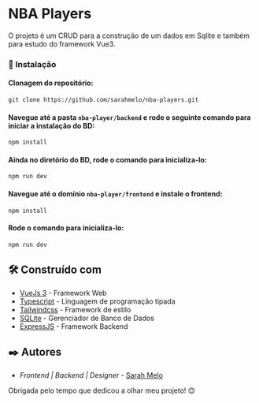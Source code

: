 # NBA Players
O projeto é um CRUD para a construção de um dados em Sqlite e também para estudo do framework Vue3.

### 🔧 Instalação

#### Clonagem do repositório:
```
git clone https://github.com/sarahmelo/nba-players.git 
```

#### Navegue até a pasta `nba-player/backend` e rode o seguinte comando para iniciar a instalação do BD:
```
npm install
```

#### Ainda no diretório do BD, rode o comando para inicializa-lo:
```
npm run dev
```

#### Navegue até o domínio `nba-player/frontend` e instale o frontend:
```
npm install
```

#### Rode o comando para inicializa-lo:
```
npm run dev
```

## 🛠️ Construído com

* [VueJs 3](https://vuejs.org/) - Framework Web
* [Typescript](https://www.typescriptlang.org/) - Linguagem de programação tipada
* [Tailwindcss](https://tailwindcss.com/) - Framework de estilo
* [SQLite](https://www.sqlite.org/) - Gerenciador de Banco de Dados
* [ExpressJS](https://expressjs.com/pt-br/) - Framework Backend

## ✒️ Autores

* *Frontend | Backend | Designer* - [Sarah Melo](https://github.com/sarahmelo)

Obrigada pelo tempo que dedicou a olhar meu projeto! 😊